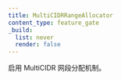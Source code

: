 ```yaml
---
title: MultiCIDRRangeAllocator
content_type: feature_gate
_build:
  list: never
  render: false
---
```


<!--
Enables the MultiCIDR range allocator.
-->
启用 MultiCIDR 网段分配机制。
